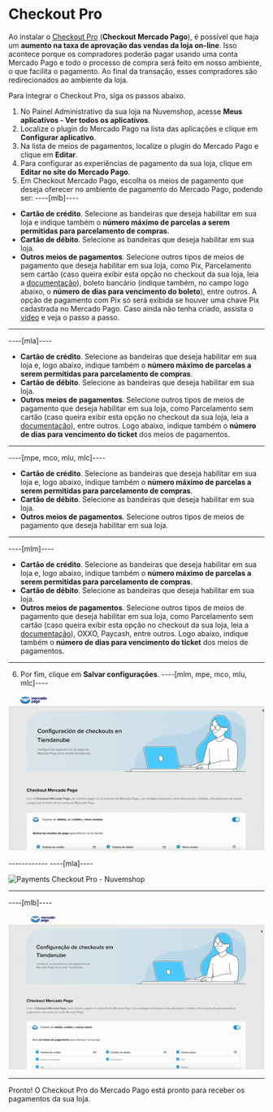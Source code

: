 # Checkout Pro
 
Ao instalar o [Checkout Pro](/developers/pt/docs/checkout-pro/landing) (**Checkout Mercado Pago**), é possível que haja um **aumento na taxa de aprovação das vendas da loja on-line**. Isso acontece porque os compradores poderão pagar usando uma conta Mercado Pago e todo o processo de compra será feito em nosso ambiente, o que facilita o pagamento. Ao final da transação, esses compradores são redirecionados ao ambiente da loja.

Para integrar o Checkout Pro, siga os passos abaixo.

1. No Painel Administrativo da sua loja na Nuvemshop, acesse **Meus aplicativos - Ver todos os aplicativos**.
2. Localize o plugin do Mercado Pago na lista das aplicações e clique em **Configurar aplicativo**.
3. Na lista de meios de pagamentos, localize o plugin do Mercado Pago e clique em **Editar**.
4. Para configurar as experiências de pagamento da sua loja, clique em **Editar no site do Mercado Pago**.
5. Em Checkout Mercado Pago, escolha os meios de pagamento que deseja oferecer no ambiente de pagamento do Mercado Pago, podendo ser: 
 ----[mlb]---- 
 * **Cartão de crédito**. Selecione as bandeiras que deseja habilitar em sua loja e indique também o **número máximo de parcelas a serem permitidas para parcelamento de compras**. 
 * **Cartão de débito**. Selecione as bandeiras que deseja habilitar em sua loja. 
 * **Outros meios de pagamentos**. Selecione outros tipos de meios de pagamento que deseja habilitar em sua loja, como Pix, Parcelamento sem cartão (caso queira exibir esta opção no checkout da sua loja, leia a [documentação](/developers/pt/docs/nuvemshop/payments-configuration/mercado-credito)), boleto bancário (indique também, no campo logo abaixo, o **número de dias para vencimento do boleto**), entre outros. A opção de pagamento com Pix só será exibida se houver uma chave Pix cadastrada no Mercado Pago. Caso ainda não tenha criado, assista o [vídeo](https://www.youtube.com/watch?v=60tApKYVnkA) e veja o passo a passo.

------------ 
----[mla]---- 
 * **Cartão de crédito**. Selecione as bandeiras que deseja habilitar em sua loja e, logo abaixo, indique também o **número máximo de parcelas a serem permitidas para parcelamento de compras**. 
 * **Cartão de débito**. Selecione as bandeiras que deseja habilitar em sua loja. 
 * **Outros meios de pagamentos**. Selecione outros tipos de meios de pagamento que deseja habilitar em sua loja, como Parcelamento sem cartão (caso queira exibir esta opção no checkout da sua loja, leia a [documentação](/developers/pt/docs/nuvemshop/payments-configuration/mercado-credito)), entre outros. Logo abaixo, indique também o **número de dias para vencimento do ticket** dos meios de pagamentos.

------------
----[mpe, mco, mlu, mlc]---- 
 * **Cartão de crédito**. Selecione as bandeiras que deseja habilitar em sua loja e, logo abaixo, indique também o **número máximo de parcelas a serem permitidas para parcelamento de compras**. 
 * **Cartão de débito**. Selecione as bandeiras que deseja habilitar em sua loja. 
 * **Outros meios de pagamentos**. Selecione outros tipos de meios de pagamento que deseja habilitar em sua loja.

------------
----[mlm]---- 
 * **Cartão de crédito**. Selecione as bandeiras que deseja habilitar em sua loja e, logo abaixo, indique também o **número máximo de parcelas a serem permitidas para parcelamento de compras**. 
 * **Cartão de débito**. Selecione as bandeiras que deseja habilitar em sua loja. 
 * **Outros meios de pagamentos**. Selecione outros tipos de meios de pagamento que deseja habilitar em sua loja, como Parcelamento sem cartão (caso queira exibir esta opção no checkout da sua loja, leia a [documentação](/developers/pt/docs/nuvemshop/payments-configuration/mercado-credito)), OXXO, Paycash, entre outros. Logo abaixo, indique também o **número de dias para vencimento do ticket** dos meios de pagamentos.

------------
6. Por fim, clique em **Salvar configurações**.
----[mlm, mpe, mco, mlu, mlc]---- 
<center>

![Payments Checkout Pro - Nuvemshop](/images/nuvemshop/cho-pro-mlm-es.gif)

</center>
------------
----[mla]---- 

![Payments Checkout Pro - Nuvemshop](/images/nuvemshop/cho-pro-mla-es.png)

------------
----[mlb]---- 
<center>

![Payments Checkout Pro - Nuvemshop](/images/nuvemshop/cho-pro-pt.gif)

</center>

------------

Pronto! O Checkout Pro do Mercado Pago está pronto para receber os pagamentos da sua loja.